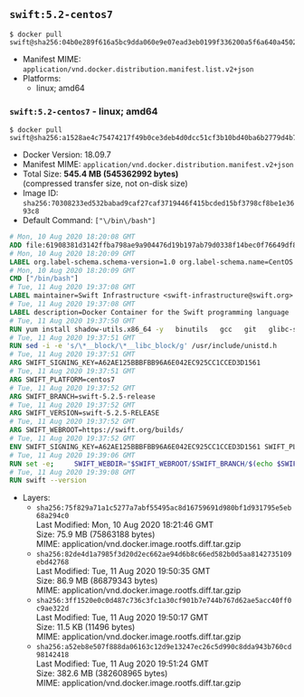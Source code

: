 ## `swift:5.2-centos7`

```console
$ docker pull swift@sha256:04b0e289f616a5bc9dda060e9e07ead3eb0199f336200a5f6a640a4502e9b5a9
```

-	Manifest MIME: `application/vnd.docker.distribution.manifest.list.v2+json`
-	Platforms:
	-	linux; amd64

### `swift:5.2-centos7` - linux; amd64

```console
$ docker pull swift@sha256:a1528ae4c75474217f49b0ce3deb4d0dcc51cf3b10bd40ba6b2779d4b7fa12cd
```

-	Docker Version: 18.09.7
-	Manifest MIME: `application/vnd.docker.distribution.manifest.v2+json`
-	Total Size: **545.4 MB (545362992 bytes)**  
	(compressed transfer size, not on-disk size)
-	Image ID: `sha256:70308233ed532babad9caf27caf3719446f415bcded15bf3798cf8be1e3693c8`
-	Default Command: `["\/bin\/bash"]`

```dockerfile
# Mon, 10 Aug 2020 18:20:08 GMT
ADD file:61908381d3142ffba798ae9a904476d19b197ab79d0338f14bec0f76649df8d4 in / 
# Mon, 10 Aug 2020 18:20:09 GMT
LABEL org.label-schema.schema-version=1.0 org.label-schema.name=CentOS Base Image org.label-schema.vendor=CentOS org.label-schema.license=GPLv2 org.label-schema.build-date=20200809 org.opencontainers.image.title=CentOS Base Image org.opencontainers.image.vendor=CentOS org.opencontainers.image.licenses=GPL-2.0-only org.opencontainers.image.created=2020-08-09 00:00:00+01:00
# Mon, 10 Aug 2020 18:20:09 GMT
CMD ["/bin/bash"]
# Tue, 11 Aug 2020 19:37:08 GMT
LABEL maintainer=Swift Infrastructure <swift-infrastructure@swift.org>
# Tue, 11 Aug 2020 19:37:08 GMT
LABEL description=Docker Container for the Swift programming language
# Tue, 11 Aug 2020 19:37:50 GMT
RUN yum install shadow-utils.x86_64 -y   binutils   gcc   git   glibc-static   libbsd-devel   libedit   libedit-devel   libicu-devel   libstdc++-static   pkg-config   python2   sqlite   zlib-devel
# Tue, 11 Aug 2020 19:37:51 GMT
RUN sed -i -e 's/\*__block/\*__libc_block/g' /usr/include/unistd.h
# Tue, 11 Aug 2020 19:37:51 GMT
ARG SWIFT_SIGNING_KEY=A62AE125BBBFBB96A6E042EC925CC1CCED3D1561
# Tue, 11 Aug 2020 19:37:51 GMT
ARG SWIFT_PLATFORM=centos7
# Tue, 11 Aug 2020 19:37:52 GMT
ARG SWIFT_BRANCH=swift-5.2.5-release
# Tue, 11 Aug 2020 19:37:52 GMT
ARG SWIFT_VERSION=swift-5.2.5-RELEASE
# Tue, 11 Aug 2020 19:37:52 GMT
ARG SWIFT_WEBROOT=https://swift.org/builds/
# Tue, 11 Aug 2020 19:37:52 GMT
ENV SWIFT_SIGNING_KEY=A62AE125BBBFBB96A6E042EC925CC1CCED3D1561 SWIFT_PLATFORM=centos7 SWIFT_BRANCH=swift-5.2.5-release SWIFT_VERSION=swift-5.2.5-RELEASE SWIFT_WEBROOT=https://swift.org/builds/
# Tue, 11 Aug 2020 19:39:06 GMT
RUN set -e;     SWIFT_WEBDIR="$SWIFT_WEBROOT/$SWIFT_BRANCH/$(echo $SWIFT_PLATFORM | tr -d .)/"     && SWIFT_BIN_URL="$SWIFT_WEBDIR/$SWIFT_VERSION/$SWIFT_VERSION-$SWIFT_PLATFORM.tar.gz"     && SWIFT_SIG_URL="$SWIFT_BIN_URL.sig"     && export GNUPGHOME="$(mktemp -d)"     && curl -fsSL "$SWIFT_BIN_URL" -o swift.tar.gz "$SWIFT_SIG_URL" -o swift.tar.gz.sig     && gpg --batch --quiet --keyserver ha.pool.sks-keyservers.net --recv-keys "$SWIFT_SIGNING_KEY"     && gpg --batch --verify swift.tar.gz.sig swift.tar.gz     && tar -xzf swift.tar.gz --directory / --strip-components=1     && chmod -R o+r /usr/lib/swift     && rm -rf "$GNUPGHOME" swift.tar.gz.sig swift.tar.gz
# Tue, 11 Aug 2020 19:39:08 GMT
RUN swift --version
```

-	Layers:
	-	`sha256:75f829a71a1c5277a7abf55495ac8d16759691d980bf1d931795e5eb68a294c0`  
		Last Modified: Mon, 10 Aug 2020 18:21:46 GMT  
		Size: 75.9 MB (75863188 bytes)  
		MIME: application/vnd.docker.image.rootfs.diff.tar.gzip
	-	`sha256:82de4d1a7985f3d20d2ec662ae94d6b8c66ed582b0d5aa8142735109ebd42768`  
		Last Modified: Tue, 11 Aug 2020 19:50:35 GMT  
		Size: 86.9 MB (86879343 bytes)  
		MIME: application/vnd.docker.image.rootfs.diff.tar.gzip
	-	`sha256:3ff1520e0c0d487c736c3fc1a30cf901b7e744b767d62ae5acc40ff0c9ae322d`  
		Last Modified: Tue, 11 Aug 2020 19:50:17 GMT  
		Size: 11.5 KB (11496 bytes)  
		MIME: application/vnd.docker.image.rootfs.diff.tar.gzip
	-	`sha256:a52eb8e507f888da06163c12d9e13247ec26c5d990c8dda943b760cd98142418`  
		Last Modified: Tue, 11 Aug 2020 19:51:24 GMT  
		Size: 382.6 MB (382608965 bytes)  
		MIME: application/vnd.docker.image.rootfs.diff.tar.gzip
